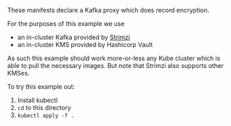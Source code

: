 These manifests declare a Kafka proxy which does record encryption.

For the purposes of this example we use
* an in-cluster Kafka provided by [Strimzi](https://strimzi.io/)
* an in-cluster KMS provided by Hashicorp Vault

As such this example should work more-or-less any Kube cluster which is able to pull the necessary images. But note that Strimzi also supports other KMSes.

To try this example out:
1. Install kubectl
2. `cd` to this directory
3. `kubectl apply -f .`